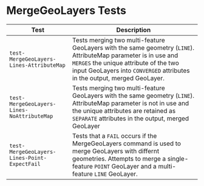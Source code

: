 # MergeGeoLayers Tests

|Test|Description|
|----|-----|
|`test-MergeGeoLayers-Lines-AttributeMap`|Tests merging two multi-feature GeoLayers with the same geometry (`LINE`). AttributeMap parameter is in use and `MERGES` the unique attribute of the two input GeoLayers into `CONVERGED` attributes in the output, merged GeoLayer.|
|`test-MergeGeoLayers-Lines-NoAttributeMap`|Tests merging two multi-feature GeoLayers with the same geometry (`LINE`). AttributeMap parameter is not in use and the unique attributes are retained  as `SEPARATE` attributes in the output, merged GeoLayer|
|`test-MergeGeoLayers-Lines-Point-ExpectFail`|Tests that a `FAIL` occurs if the MergeGeoLayers command is used to merge GeoLayers with differnt geometries. Attempts to merge a single-feature `POINT` GeoLayer and a multi-feature `LINE` GeoLayer. |